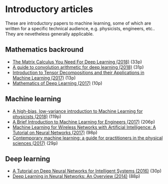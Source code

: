 # Introductory articles

These are introductory papers to machine learning, some of which are written for a specific technical audience, e.g. physicists, engineers, etc.. They are nevetheless generally applicable.

<!--Search terms: (introduction|guide|overview|tutorial) "(machine|deep) learning" -->
<!--Free papers only-->
## Mathematics backround
* [The Matrix Calculus You Need For Deep Learning (2018)](https://arxiv.org/abs/1802.01528) (33p)
* [A guide to convolution arithmetic for deep learning (2018)](https://arxiv.org/abs/1603.07285) (31p)
* [Introduction to Tensor Decompositions and their Applications in Machine Learning (2017)](https://arxiv.org/abs/1711.10781) (13p)
* [Mathematics of Deep Learning (2017)](https://arxiv.org/abs/1712.04741) (10p)

## Machine learning
* [A high-bias, low-variance introduction to Machine Learning for physicists (2018)](https://arxiv.org/abs/1803.08823) (119p)
* [A Brief Introduction to Machine Learning for Engineers (2017)](https://arxiv.org/abs/1709.02840) (206p)
* [Machine Learning for Wireless Networks with Artificial Intelligence: A Tutorial on Neural Networks (2017)](https://arxiv.org/abs/1710.02913) (98p)
* [Contemporary machine learning: a guide for practitioners in the physical sciences (2017)](https://arxiv.org/abs/1712.08523) (29p)

## Deep learning
* [A Tutorial on Deep Neural Networks for Intelligent Systems (2016)](https://arxiv.org/abs/1603.07249) (30p)
* [Deep Learning in Neural Networks: An Overview (2014)](https://arxiv.org/abs/1404.7828) (88p)
